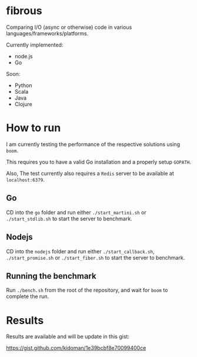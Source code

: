 # fibrous

Comparing I/O (async or otherwise) code in various languages/frameworks/platforms.

Currently implemented:
* node.js
* Go

Soon:
* Python
* Scala
* Java
* Clojure

# How to run

I am currently testing the performance of the respective solutions using ```boom```.

This requires you to have a valid Go installation and a properly setup ```GOPATH```.

Also, The test currently also requires a ```Redis``` server to be available at ```localhost:6379```.

## Go

CD into the ```go``` folder and run either ```./start_martini.sh``` or ```./start_stdlib.sh``` to start the server to benchmark.

## Nodejs

CD into the ```nodejs``` folder and run either ```./start_callback.sh```, ```./start_promise.sh``` or ```./start_fiber.sh``` to start the server to benchmark.

## Running the benchmark

Run ```./bench.sh``` from the root of the repository, and wait for ```boom``` to complete the run.

# Results

Results are available and will be update in this gist:

https://gist.github.com/kidoman/1e39bcbf8e70099400ce
